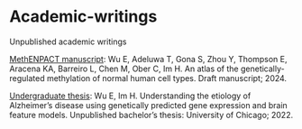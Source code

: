 # Academic-writings
Unpublished academic writings

[MethENPACT manuscript](MethENPACT_Manuscript.pdf): 
Wu E, Adeluwa T, Gona S, Zhou Y, Thompson E, Aracena KA, Barreiro L, Chen M, Ober C, Im H. An atlas of the genetically-regulated methylation of normal human cell types. Draft manuscript; 2024. 

[Undergraduate thesis](EW_Thesis_Final.docx):
Wu E, Im H. Understanding the etiology of Alzheimer’s disease using genetically predicted gene expression and brain feature models. Unpublished bachelor’s thesis: University of Chicago; 2022. 
